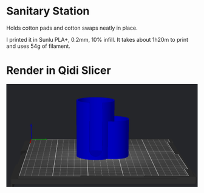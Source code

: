 # Sanitary Station

Holds cotton pads and cotton swaps neatly in place.

I printed it in Sunlu PLA+, 0.2mm, 10% infill.
It takes about 1h20m to print and uses 54g of filament.

# Render in Qidi Slicer
![Render](Sanitary_Station_Render.png)
